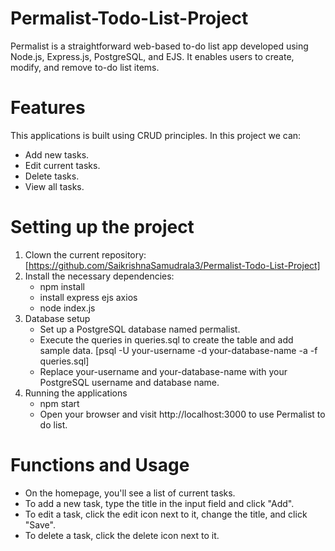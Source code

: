 # Permalist-Todo-List-Project
Permalist is a straightforward web-based to-do list app developed using Node.js, Express.js, PostgreSQL, and EJS. It enables users to create, modify, and remove to-do list items.

# Features
This applications is built using CRUD principles. In this project we can: 
- Add new tasks.
- Edit current tasks.
- Delete tasks.
- View all tasks.

# Setting up the project
1. Clown the current repository:
   [https://github.com/SaikrishnaSamudrala3/Permalist-Todo-List-Project]
2. Install the necessary dependencies:
   - npm install
   - install express ejs axios
   - node index.js
3. Database setup
   - Set up a PostgreSQL database named permalist.
   - Execute the queries in queries.sql to create the table and add sample data.
     [psql -U your-username -d your-database-name -a -f queries.sql]
   - Replace your-username and your-database-name with your PostgreSQL username and database name.
4. Running the applications
   - npm start
   - Open your browser and visit http://localhost:3000 to use Permalist to do list.
# Functions and Usage
  - On the homepage, you'll see a list of current tasks.
  - To add a new task, type the title in the input field and click "Add".
  - To edit a task, click the edit icon next to it, change the title, and click "Save".
  - To delete a task, click the delete icon next to it.
